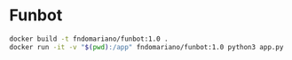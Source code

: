# Funbot

```bash
docker build -t fndomariano/funbot:1.0 . 
docker run -it -v "$(pwd):/app" fndomariano/funbot:1.0 python3 app.py
```